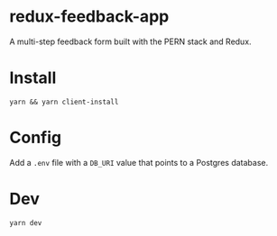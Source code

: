 # redux-feedback-app

A multi-step feedback form built with the PERN stack and Redux.

# Install

`yarn && yarn client-install`

# Config

Add a `.env` file with a `DB_URI` value that points to a Postgres database.

# Dev

`yarn dev`
